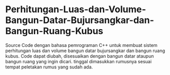 # Perhitungan-Luas-dan-Volume-Bangun-Datar-Bujursangkar-dan-Bangun-Ruang-Kubus
Source Code dengan bahasa pemrograman C++ untuk membuat sistem perhitungan luas dan volume bangun datar bujursangkar dan bangun ruang kubus. Code dapat diubah, disesuaikan dengan bangun datar ataupun bangun ruang yang ingin dicari. tinggal dimasukkan rumusnya sesuai tempat peletakan rumus yang sudah ada. 
